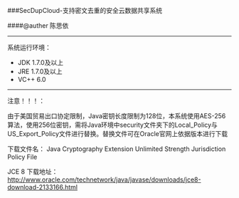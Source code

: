 ###SecDupCloud-支持密文去重的安全云数据共享系统 

####@auther 陈思依

---
系统运行环境：

- JDK 1.7.0及以上
- JRE 1.7.0及以上
- VC++ 6.0

---

注意！！！：

由于美国贸易出口协定限制，Java密钥长度限制为128位，本系统使用AES-256算法，使用256位密钥，需将Java环境中security文件夹下的Local_Policy与US_Export_Policy文件进行替换。替换文件可在Oracle官网上依据版本进行下载

下载文件名： Java Cryptography Extension Unlimited Strength Jurisdiction Policy File

JCE 8 下载地址：
http://www.oracle.com/technetwork/java/javase/downloads/jce8-download-2133166.html
